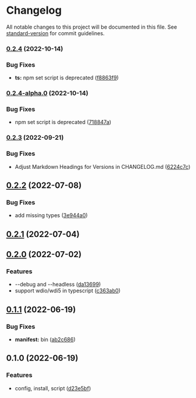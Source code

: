 # Changelog

All notable changes to this project will be documented in this file. See [standard-version](https://github.com/conventional-changelog/standard-version) for commit guidelines.

### [0.2.4](https://github.com/ui5-community/create-wdi5/compare/v0.2.4-alpha.0...v0.2.4) (2022-10-14)


### Bug Fixes

* **ts:** npm set script is deprecated ([f8863f9](https://github.com/ui5-community/create-wdi5/commit/f8863f9dcd392531fdb262cdd2f9a751e58baeda))

### [0.2.4-alpha.0](https://github.com/ui5-community/create-wdi5/compare/v0.2.3...v0.2.4-alpha.0) (2022-10-14)


### Bug Fixes

* npm set script is deprecated ([718847a](https://github.com/ui5-community/create-wdi5/commit/718847aeadd6fbefe0949694756f9c39439a5d7e))

### [0.2.3](https://github.com/ui5-community/create-wdi5/compare/v0.2.2...v0.2.3) (2022-09-21)


### Bug Fixes

* Adjust Markdown Headings for Versions in CHANGELOG.md ([6224c7c](https://github.com/ui5-community/create-wdi5/commit/6224c7c7eaed55e14359c75047060723dc42fe57))

## [0.2.2](https://github.com/ui5-community/create-wdi5/compare/v0.2.1...v0.2.2) (2022-07-08)


### Bug Fixes

* add missing types ([3e944a0](https://github.com/ui5-community/create-wdi5/commit/3e944a0b7f272777b34c8f4c777003d6fd385a02))

## [0.2.1](https://github.com/ui5-community/create-wdi5/compare/v0.2.0...v0.2.1) (2022-07-04)

## [0.2.0](https://github.com/ui5-community/create-wdi5/compare/v0.1.1...v0.2.0) (2022-07-02)


### Features

* --debug and --headless ([da13699](https://github.com/ui5-community/create-wdi5/commit/da13699aee7a7029fd1af646a2b70df2278f0d6c))
* support wdio/wdi5 in typescript ([c363ab0](https://github.com/ui5-community/create-wdi5/commit/c363ab0619e9826ce6a43a3ee9d62ac9afd0aa08))

## [0.1.1](https://github.com/ui5-community/create-wdi5/compare/v0.1.0...v0.1.1) (2022-06-19)


### Bug Fixes

* **manifest:** bin ([ab2c686](https://github.com/ui5-community/create-wdi5/commit/ab2c6864b3b2033bc373d9cc155f0e68a3c52282))

## 0.1.0 (2022-06-19)


### Features

* config, install, script ([d23e5bf](https://github.com/ui5-community/create-wdi5/commit/d23e5bf2d4cce82befa80fb2b44496a6f6005fa0))
